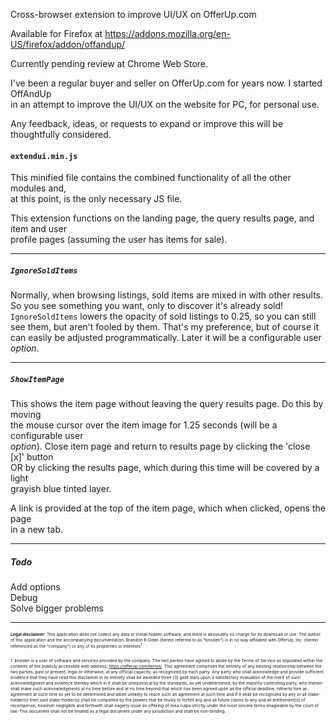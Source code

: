Cross-browser extension to improve UI/UX on OfferUp.com

Available for Firefox at https://addons.mozilla.org/en-US/firefox/addon/offandup/

Currently pending review at Chrome Web Store.

I've been a regular buyer and seller on OfferUp.com for years now. I started OffAndUp  
in an attempt to improve the UI/UX on the website for PC, for personal use.  

Any feedback, ideas, or requests to expand or improve this will be thoughtfully considered.  

#### `extendui.min.js`  
This minified file contains the combined functionality of all the other modules and,  
at this point, is the only necessary JS file.  

This extension functions on the landing page, the query results page, and item and user  
profile pages (assuming the user has items for sale).
___  

##### `IgnoreSoldItems`  
Normally, when browsing listings, sold items are mixed in with other results.
So you see something you want, only to discover it's already sold!  
`IgnoreSoldItems` lowers the opacity of sold listings to 0.25, so you can still
see them, but aren't fooled by them. That's my preference, but of course it can easily
be adjusted programmatically. Later it will be a configurable user *option*.
___  

##### `ShowItemPage`  
This shows the item page without leaving the query results page.  Do this by moving  
the mouse cursor over the item image for 1.25 seconds (will be a configurable user  
*option*). Close item page and return to results page by clicking the 'close [x]' button  
OR by clicking the results page, which during this time will be covered by a light  
grayish blue tinted layer.  

A link is provided at the top of the item page, which when clicked, opens the page  
in a new tab.  
___  

##### Todo  
Add options  
Debug  
Solve bigger problems  
___  

<sup><sub><sup><sub>**Legal disclaimer:** This application does not collect any data or install hidden software, and there is absolutely no charge for its download or use. The author of this application and the accompanying documentation, Brandon R Oden (herein referred to as "bnoden") is in no way affiliated with OfferUp, Inc. (herein referenced as the "company") or any of its properties or interests<sup>1</sup>. </sub></sup></sub></sup>

<sup><sub><sub><sup>1. bnoden is a user of software and services provided by the company. The two parties have agreed to abide by the Terms of Service as stipulated within the contents of the publicly accessible web address, https://offerup.com/terms/. This agreement comprises the entirety of any existing relationship between the two parties, past or present, legal or otherwise, at any official capacity, as recognized by each party. Any party who shall acknowledge and provide sufficient evidence that they have read this disclaimer in its entirety shall be awarded three (3) gold stars upon a satisfactory evaluation of the merit of such acknowledgment and evidence thereby which in it shall be unequivocal by the standards, as yet undetermined, by the majority-controlling party, who therein shall make such acknowledgments at no time before and at no time beyond that which has been agreed upon as the official deadline, hitherto fore an agreement at such time as yet to be determined and albeit unlikely to reach such an agreement at such time and if it shall be recognized by any or all stake-holder(s) then said stake-holder(s) shall be compelled by the powers that be thusly to forfeit any and all future claims to any and all entitlement(s) of recompense, however negligible and forthwith shall eagerly issue an offering of mea culpa strictly under the most sincere terms imaginable by the court of law. This document shall not be treated as a legal document under any jurisdiction and shall be non-binding.</sup></sub></sub></sup>
